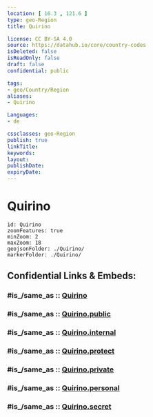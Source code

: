 ```yaml
---
location: [ 16.3 , 121.6 ] 
type: geo-Region
title: Quirino

license: CC BY-SA 4.0
source: https://datahub.io/core/country-codes
isDeleted: false
isReadOnly: false
draft: false
confidential: public

tags:
- geo/Country/Region
aliases:
- Quirino

Languages:
- de

cssclasses: geo-Region
publish: true
linkTitle: 
keywords: 
layout: 
publishDate: 
expiryDate: 
---
```


# Quirino

```leaflet
id: Quirino
zoomFeatures: true 
minZoom: 2 
maxZoom: 18
geojsonFolder: ./Quirino/
markerFolder: ./Quirino/
```


## Confidential Links & Embeds: 

### #is_/same_as :: [Quirino](/_Standards/Earth/Continent/Asia/Asia~South~East/Malay_Archipelago/Philippines/Regions~Philippines/Quirino.md) 

### #is_/same_as :: [Quirino.public](/_public/Earth/Continent/Asia/Asia~South~East/Malay_Archipelago/Philippines/Regions~Philippines/Quirino.public.md) 

### #is_/same_as :: [Quirino.internal](/_internal/Earth/Continent/Asia/Asia~South~East/Malay_Archipelago/Philippines/Regions~Philippines/Quirino.internal.md) 

### #is_/same_as :: [Quirino.protect](/_protect/Earth/Continent/Asia/Asia~South~East/Malay_Archipelago/Philippines/Regions~Philippines/Quirino.protect.md) 

### #is_/same_as :: [Quirino.private](/_private/Earth/Continent/Asia/Asia~South~East/Malay_Archipelago/Philippines/Regions~Philippines/Quirino.private.md) 

### #is_/same_as :: [Quirino.personal](/_personal/Earth/Continent/Asia/Asia~South~East/Malay_Archipelago/Philippines/Regions~Philippines/Quirino.personal.md) 

### #is_/same_as :: [Quirino.secret](/_secret/Earth/Continent/Asia/Asia~South~East/Malay_Archipelago/Philippines/Regions~Philippines/Quirino.secret.md)

